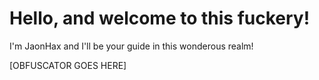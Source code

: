 # Hello, and welcome to this fuckery!
I'm JaonHax and I'll be your guide in this wonderous realm!

[OBFUSCATOR GOES HERE]
<!--stackedit_data:
eyJoaXN0b3J5IjpbLTE2ODEzMzQxMzcsODcwNjEwOTIzXX0=
-->